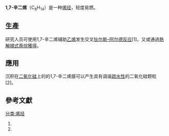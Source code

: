 **1,7-辛二烯**（C<sub>8</sub>H<sub>14</sub>）是一种[烯烃](../Page/烯烃.md "wikilink")，轻度易燃。

## 生產

研究人员可使用1,7-辛二烯辅助[乙烯](../Page/乙烯.md "wikilink")发生交叉[狄尔斯–阿尔德反应](../Page/狄尔斯–阿尔德反应.md "wikilink")\[1\]，又或通過[熱解](https://zh.wikipedia.org/wiki/熱解 "wikilink")[順式萘烷獲得](https://zh.wikipedia.org/wiki/萘烷 "wikilink")。

## 應用

沉积在[二氧化硅](../Page/二氧化硅.md "wikilink")上的的1,7-辛二烯膜可以产生具有调谐[疏水性](../Page/疏水性.md "wikilink")的二氧化硅颗粒\[2\]。

## 參考文獻

[分类:烯烃](https://zh.wikipedia.org/wiki/分类:烯烃 "wikilink")

1.
2.